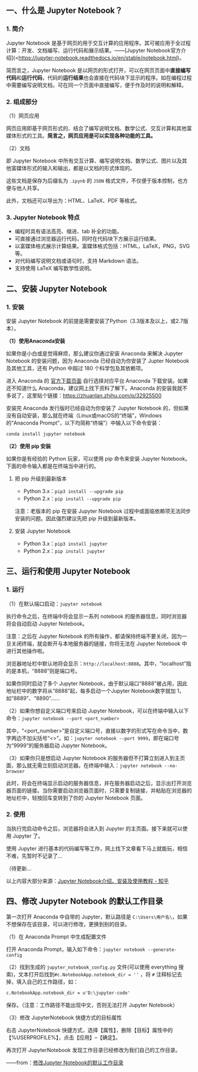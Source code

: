 ## 一、什么是 Jupyter Notebook？

### 1. 简介

Jupyter Notebook 是基于网页的用于交互计算的应用程序。其可被应用于全过程计算：开发、文档编写、运行代码和展示结果。——[Jupyter Notebook官方介绍](<https://jupyter-notebook.readthedocs.io/en/stable/notebook.html)。

简而言之，Jupyter Notebook 是以网页的形式打开，可以在网页页面中**直接编写代码**和**运行代码**，代码的**运行结果**也会直接在代码块下显示的程序。如在编程过程中需要编写说明文档，可在同一个页面中直接编写，便于作及时的说明和解释。

### 2. 组成部分

（1）网页应用

网页应用即基于网页形式的、结合了编写说明文档、数学公式、交互计算和其他富媒体形式的工具。**简言之，网页应用是可以实现各种功能的工具。**

（2）文档

即 Jupyter Notebook 中所有交互计算、编写说明文档、数学公式、图片以及其他富媒体形式的输入和输出，都是以文档的形式体现的。

这些文档是保存为后缀名为 `.ipynb` 的 `JSON` 格式文件，不仅便于版本控制，也方便与他人共享。

此外，文档还可以导出为：HTML、LaTeX、PDF 等格式。

### 3.  Jupyter Notebook 特点

- 编程时具有语法高亮、缩进、tab 补全的功能。
- 可直接通过浏览器运行代码，同时在代码块下方展示运行结果。
- 以富媒体格式展示计算结果。富媒体格式包括：HTML，LaTeX，PNG，SVG 等。
- 对代码编写说明文档或语句时，支持 Markdown 语法。
- 支持使用 LaTeX 编写数学性说明。



## 二、安装 Jupyter Notebook

### 1. 安装

安装 Jupyter Notebook 的前提是需要安装了Python（3.3版本及以上，或2.7版本）。

**（1）使用Anaconda安装**

如果你是小白或是觉得麻烦，那么建议你通过安装 Anaconda 来解决 Jupyter Notebook 的安装问题，因为 Anaconda 已经自动为你安装了 Jupter Notebook 及其他工具，还有 Python 中超过 180 个科学包及其依赖项。

进入 Anaconda 的 [官方下载页面](<https://www.anaconda.com/distribution/>) 自行选择对应平台 Anaconda 下载安装。如果还不知道什么 Anaconda，建议网上找下资料了解下。Anaconda 的安装我就不多说了，这里贴个链接：<https://zhuanlan.zhihu.com/p/32925500>

安装完 Anaconda 发行版时已经自动为你安装了 Jupyter Notebook 的，但如果没有自动安装，那么就在终端（Linux或macOS的“终端”，Windows的“Anaconda Prompt”，以下均简称“终端”）中输入以下命令安装：

``` python
conda install jupyter notebook
```

**（2）使用 pip 安装**

如果你是有经验的 Python 玩家，可以使用 pip 命令来安装 Jupyter Notebook。下面的命令输入都是在终端当中进行的。

1. 把 pip 升级到最新版本

   - Python 3.x：`pip3 install --upgrade pip`
   - Python 2.x：`pip install --upgrade pip`

   注意：老版本的 pip 在安装 Jupyter Notebook 过程中或面临依赖项无法同步安装的问题。因此强烈建议先把 pip 升级到最新版本。

2. 安装 Jupyter Notebook

   - Python 3.x：`pip3 install jupyter`
   - Python 2.x：`pip install jupyter`



## 三、运行和使用 Jupyter Notebook

### 1. 运行

（1）在默认端口启动：`jupyter notebook`

执行命令之后，在终端中将会显示一系列 notebook 的服务器信息，同时浏览器将会自动启动 Jupyter Notebook。

注意：之后在 Jupyter Notebook 的所有操作，都请保持终端不要关闭，因为一旦关闭终端，就会断开与本地服务器的链接，你将无法在 Jupyter Notebook 中进行其他操作啦。

浏览器地址栏中默认地将会显示：`http://localhost:8888`。其中，“localhost”指的是本机，“8888”则是端口号。

如果你同时启动了多个 Jupyter Notebook，由于默认端口“8888”被占用，因此地址栏中的数字将从“8888”起，每多启动一个Jupyter Notebook数字就加 1，如“8889”、“8890”……

（2）如果你想自定义端口号来启动 Jupyter Notebook，可以在终端中输入以下命令：`jupyter notebook --port <port_number>`

其中，“<port_number>”是自定义端口号，直接以数字的形式写在命令当中，数字两边不加尖括号“<>”。如：`jupyter notebook --port 9999`，即在端口号为“9999”的服务器启动 Jupyter Notebook。

（3）如果你只是想启动 Jupyter Notebook 的服务器但不打算立刻进入到主页面，那么就无需立刻启动浏览器。在终端中输入：`jupyter notebook --no-browser`

此时，将会在终端显示启动的服务器信息，并在服务器启动之后，显示出打开浏览器页面的链接。当你需要启动浏览器页面时，只需要复制链接，并粘贴在浏览器的地址栏中，轻按回车变转到了你的 Jupyter Notebook 页面。

### 2. 使用

当执行完启动命令之后，浏览器将会进入到 Jupyter 的主页面。接下来就可以使用 Jupyter 了。

使用 Jupyter 进行基本的代码编写等工作，网上找下文章看下马上就能玩，相信不难，先暂时不记录了…

（待更新…

以上内容大部分来源：[Jupyter Notebook介绍、安装及使用教程 - 知乎](<https://zhuanlan.zhihu.com/p/33105153>)



## 四、修改 Jupyter Notebook 的默认工作目录

第一次打开 Anaconda 中自带的 Jupyter，默认路径是 `C:\Users\用户名\`，如果不想保存在该目录，可以进行修改，更换到别的目录。

（1）在 Anaconda Prompt 中生成配置文件

打开 Anaconda Prompt，输入如下命令：`jupyter notebook --generate-config`

（2）找到生成的 `jupyter_notebook_config.py` 文件(可以使用 everything 搜索)，文本打开后找到`#c.NotebookApp.notebook_dir = ''` ，将 `#` 注释标记去掉，填入自己的工作路径，如：

``` xml
c.NotebookApp.notebook_dir = u'D:\jupyter-code'
```

保存。（注意：工作路径不能出现中文，否则无法打开 Jupyter Notebook）

（3）修改 JupyterNotebook 快捷方式的目标属性

右击 JupyterNotebook 快捷方式，选择【属性】，删除【目标】属性中的【%USERPROFILE%】，点击【应用】–【确定】。

再次打开 JupyterNotebook 发现工作目录已经修改为我们自己的工作目录。 

——from：[修改Jupyter Notebook的默认工作目录](<https://blog.csdn.net/yuanxiang01/article/details/79217469>)





